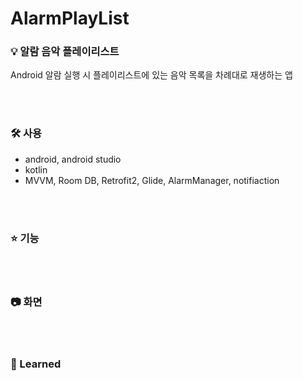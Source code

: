 # AlarmPlayList


### 💡 알람 음악 플레이리스트 <br>
Android 알람 실행 시 플레이리스트에 있는 음악 목록을 차례대로 재생하는 앱

<br><br>

### 🛠 사용
 - android, android studio
 - kotlin
 - MVVM, Room DB, Retrofit2, Glide, AlarmManager, notifiaction

<br><br>

### ⭐️ 기능

<br><br>

### 📷 화면

<br><br>

### 📃 Learned
 

